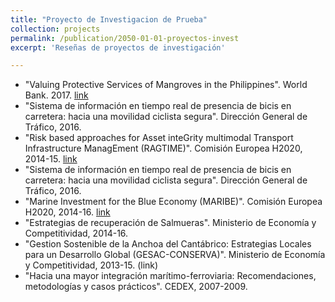 ```yaml
---
title: "Proyecto de Investigacion de Prueba"
collection: projects
permalink: /publication/2050-01-01-proyectos-invest
excerpt: 'Reseñas de proyectos de investigación'

---
```


* "Valuing Protective Services of Mangroves in the Philippines". World Bank. 2017. [link](https://saul-torres.github.io/publication/2017-07-01-world-mangroves)
* "Sistema de información en tiempo real de presencia de bicis en carretera: hacia una movilidad ciclista segura". Dirección General de Tráfico, 2016.
* "Risk based approaches for Asset inteGrity multimodal Transport Infrastructure ManagEment (RAGTIME)". Comisión Europea H2020, 2014-15. [link](http://ragtime-asset.eu/)
* "Sistema de información en tiempo real de presencia de bicis en carretera: hacia una movilidad ciclista segura". Dirección General de Tráfico, 2016.
* "Marine Investment for the Blue Economy (MARIBE)". Comisión Europea H2020, 2014-16. [link](http://www.maribe.eu/)
* "Estrategias de recuperación de Salmueras". Ministerio de Economía y Competitividad, 2014-16.
* "Gestion Sostenible de la Anchoa del Cantábrico: Estrategias Locales para un Desarrollo Global (GESAC-CONSERVA)". Ministerio de Economía y Competitividad, 2013-15. (link)
* "Hacia una mayor integración marítimo-ferroviaria: Recomendaciones, metodologías y casos prácticos". CEDEX, 2007-2009. 

